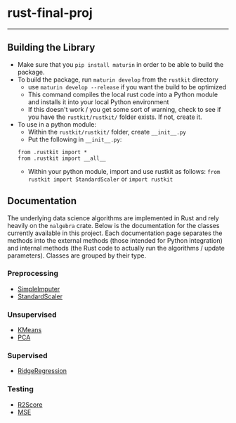 # rust-final-proj

---

## Building the Library

- Make sure that you `pip install maturin` in order to be able to build the package.
- To build the package, run `maturin develop` from the `rustkit` directory
  - use `maturin develop --release` if you want the build to be optimized
  - This command compiles the local rust code into a Python module and installs it into your local Python environment
  - If this doesn't work / you get some sort of warning, check to see if you have the `rustkit/rustkit/` folder exists. If not, create it.
- To use in a python module:
  - Within the `rustkit/rustkit/` folder, create `__init__.py`
  - Put the following in `__init__.py`:
  ```
  from .rustkit import *
  from .rustkit import __all__
  ```
  - Within your python module, import and use rustkit as follows: `from rustkit import StandardScaler` or `import rustkit`


## Documentation

The underlying data science algorithms are implemented in Rust and rely heavily on the `nalgebra` crate. Below is the documentation for the classes currently available in this project. Each documentation page separates the methods into the external methods (those intended for Python integration) and internal methods (the Rust code to actually run the algorithms / update parameters). Classes are grouped by their type.

### **Preprocessing**

- [SimpleImputer](docs/Simple_Imputer_Documentation.md)
- [StandardScaler](docs/Standard_Scaler_Documentation.md)

### **Unsupervised**

- [KMeans](docs/KMeans_Documentation.MD)
- [PCA](docs/PCA_Documentation.MD)

### **Supervised**

- [RidgeRegression](docs/Ridge_Regression_Documentation.md)

### **Testing**

- [R2Score](docs/R2_Score_Documentation.md)
- [MSE](docs/MSE_Score_Documentation.md)